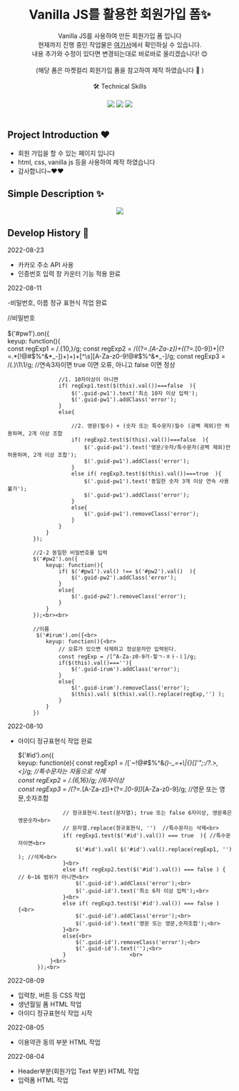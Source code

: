 <p align="center">
  <h1 align="center">Vanilla JS를 활용한 회원가입 폼✨</h1>

  <p align="center">
Vanilla JS를 사용하여 만든 회원가입 폼 입니다  <br> 현재까지 진행 중인 작업물은 <a href="https://whimsical-choux-aaf670.netlify.app/">여기서</a>에서 확인하실 수 있습니다.
  <br/>
  내용 추가와 수정이 있다면 변경되는대로 바로바로 올리겠습니다! 😊 
  <br/> 
  <br>
  (해당 폼은 마켓컬리 회원가입 폼을 참고하여 제작 하였습니다 🥰 )
  <br/>
  <br/>
  🛠  Technical Skills 
  <br/>
  <br/>
    <img src="https://img.shields.io/badge/-HTML-0088CC?style=flat&logo=HTML"/>
     <img src="https://img.shields.io/badge/-CSS-CC2277?style=flat&logo=CSS"/>
  <img src="https://img.shields.io/badge/-VanillaJS-F7F8E0?style=flat&logo=VanillaJS"/>
  <br/>
  <br/>
  
</p>

## Project Introduction ❤️

- 회원 가입을 할 수 있는 페이지 입니다
- html, css, vanilla js 등을 사용하여 제작 하였습니다
- 감사합니다~❤️❤️

## Simple Description ✨
<p align="center">
  <img src="https://user-images.githubusercontent.com/76175940/186162249-d8f67333-9bee-4412-a0f9-204c7cb04d41.gif">
  </p>
  
## Develop History 📜

2022-08-23

- 카카오 주소 API 사용
- 인증번호 입력 창 카운터 기능 적용 완료

2022-08-11

-비밀번호, 이름 정규 표현식 작업 완료

//비밀번호<br><br>
$('#pw1').on({<br>
                keyup: function(){<br>
                    const regExp1 = /.{10,}/g;
                    const regExp2 = /((?=.*[A-Za-z])+((?=.*[0-9])+|(?=.*[\!\@\#\$\%\^\&\*\_\-])+)+)+[^\s][A-Za-z0-9\!\@\#\$\%\^\&\*\_\-]/g;
                    const regExp3 = /(.)\1\1/g; //연속3자이면 true 이면 오류, 아니고 false 이면 정상
                   
                    //1. 10자이상이 아니면
                    if( regExp1.test($(this).val())===false  ){
                        $('.guid-pw1').text('최소 10자 이상 입력');
                        $('.guid-pw1').addClass('error');
                    }
                    else{
                        
                        //2. 영문(필수) + (숫자 또는 특수문자)필수 (공백 제외)만 허용하며, 2개 이상 조합
                        if( regExp2.test($(this).val())===false  ){
                            $('.guid-pw1').text('영문/숫자/특수문자(공백 제외)만 허용하며, 2개 이상 조합');
                            $('.guid-pw1').addClass('error');
                        }
                        else if( regExp3.test($(this).val())===true  ){
                            $('.guid-pw1').text('동일한 숫자 3개 이상 연속 사용 불가');
                            $('.guid-pw1').addClass('error');
                        }
                        else{
                            $('.guid-pw1').removeClass('error');
                        }
                    }
                }
            });

            //2-2 동일한 비밀번호를 입력
            $('#pw2').on({
                keyup: function(){
                    if( $('#pw1').val() !== $('#pw2').val()  ){
                        $('.guid-pw2').addClass('error');
                    }
                    else{
                        $('.guid-pw2').removeClass('error');
                    }
                }
            });<br><br>
            
            //이름
             $('#irum').on({<br>
                keyup: function(){<br>
                    // 오류가 있으면 삭제하고 정상문자만 입력된다.
                    const regExp = /[^A-Za-z0-9가-힣ㄱ-ㅎㅏ-ㅣ]/g;
                    if($(this).val()===''){
                        $('.guid-irum').addClass('error');
                    }
                    else{
                        $('.guid-irum').removeClass('error');
                        $(this).val( $(this).val().replace(regExp,'') );
                    }
                }
            })

2022-08-10

- 아이디 정규표현식 작업 완료

   $('#id').on({<br>
                keyup: function(e){
                    const regExp1 = /[`~!@#$%\^&*()\-_=+\\\|\{\}\[\]'";:\/?.>,<]/g;  //특수문자는 자동으로 삭제<br>
                    const regExp2 = /.{6,16}/g;  //6자이상<br>
                    const regExp3 = /(?=.*[A-Za-z])+(?=.*[0-9])*[A-Za-z0-9]/g; //영문 또는 영문,숫자조합<br>
                    
                    // 정규표현식.test(문자열); true 또는 false 6자이상, 영문혹은 영문숫자<br>
                    // 문자열.replace(정규표현식, '')  //특수문자는 삭제<br>
                    if( regExp1.test($('#id').val()) === true  ){ //특수문자이면<br>
                        $('#id').val( $('#id').val().replace(regExp1, '') ); //삭제<br>
                    }<br>
                    else if( regExp2.test($('#id').val()) === false ) { // 6~16 범위가 아니면<br>
                        $('.guid-id').addClass('error');<br>
                        $('.guid-id').text('최소 6자 이상 입력');<br>
                    }<br>
                    else if( regExp3.test($('#id').val()) === false ){<br>
                        $('.guid-id').addClass('error');<br>
                        $('.guid-id').text('영문 또는 영문,숫자조합');<br>
                    }<br>
                    else{<br>
                        $('.guid-id').removeClass('error');<br>
                        $('.guid-id').text('');<br>
                    }                    <br>
                }<br>
            });<br>

2022-08-09

- 입력창, 버튼 등 CSS 작업
- 생년월일 폼 HTML 작업
- 아이디 정규표현식 작업 시작

2022-08-05

- 이용약관 동의 부분 HTML 작업

2022-08-04

- Header부분(회원가입 Text 부분) HTML 작업
- 입력폼 HTML 작업

